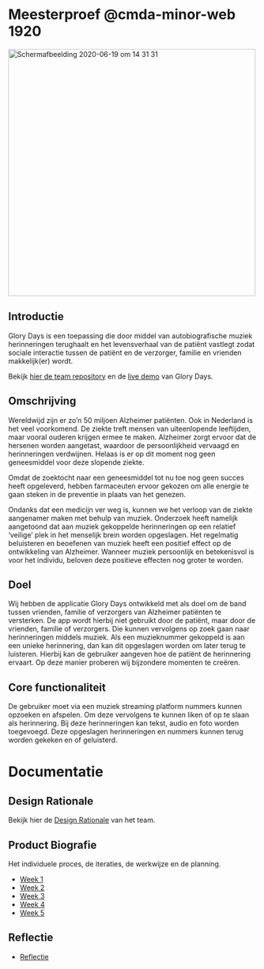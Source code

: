 # Meesterproef @cmda-minor-web 1920


<img width="500" alt="Schermafbeelding 2020-06-19 om 14 31 31" src="https://user-images.githubusercontent.com/43657951/85132728-a4717380-b239-11ea-88ae-eb2008e6bd0a.png">

## Introductie

Glory Days is een toepassing die door middel van autobiografische muziek herinneringen terughaalt en het levensverhaal van de patiënt vastlegt zodat sociale interactie tussen de patiënt en de verzorger, familie en vrienden makkelijk(er) wordt.

Bekijk [hier de team repository](https://github.com/GloryDaysApp/glorydays) en de [live demo](https://glory-days.herokuapp.com/) van Glory Days.

## Omschrijving 

Wereldwijd zijn er zo’n 50 miljoen Alzheimer patiënten. Ook in Nederland is het veel voorkomend. De ziekte treft mensen van uiteenlopende leeftijden, maar vooral ouderen krijgen ermee te maken. Alzheimer zorgt ervoor dat de hersenen worden aangetast, waardoor de persoonlijkheid vervaagd en herinneringen verdwijnen. Helaas is er op dit moment nog geen geneesmiddel voor deze slopende ziekte. 

Omdat de zoektocht naar een geneesmiddel tot nu toe nog geen succes heeft opgeleverd, hebben farmaceuten ervoor gekozen om alle energie te gaan steken in de preventie in plaats van het genezen.

Ondanks dat een medicijn ver weg is, kunnen we het verloop van de ziekte aangenamer maken met behulp van muziek. Onderzoek heeft namelijk aangetoond dat aan muziek gekoppelde herinneringen op een relatief ‘veilige’ plek in het menselijk brein worden opgeslagen. Het regelmatig beluisteren en beoefenen van muziek heeft een positief effect op de ontwikkeling van Alzheimer. Wanneer muziek persoonlijk en betekenisvol is voor het individu, beloven deze positieve effecten nog groter te worden.

## Doel

Wij hebben de applicatie Glory Days ontwikkeld met als doel om de band tussen vrienden, familie of verzorgers van Alzheimer patiënten te versterken. De app wordt hierbij niet gebruikt door de patiënt, maar door de vrienden, familie of verzorgers. Die kunnen vervolgens op zoek gaan naar herinneringen middels muziek. Als een muzieknummer gekoppeld is aan een unieke herinnering, dan kan dit opgeslagen worden om later terug te luisteren. Hierbij kan de gebruiker aangeven hoe de patiënt de herinnering ervaart. Op deze manier proberen wij bijzondere momenten te creëren.

## Core functionaliteit

De gebruiker moet via een muziek streaming platform nummers kunnen opzoeken en afspelen. Om deze vervolgens te kunnen liken of op te slaan als herinnering. Bij deze herinneringen kan tekst, audio en foto worden toegevoegd. Deze opgeslagen herinneringen en nummers kunnen terug worden gekeken en of geluisterd.

# Documentatie

## Design Rationale
Bekijk hier de  [Design Rationale](https://docs.google.com/document/d/1C6x1odMwO2Cvtgix7nsdtX78dHrmNY_EgaVVLOTDGHk/edit) van het team.

## Product Biografie
Het individuele proces, de iteraties, de werkwijze en de planning.

* [Week 1](https://github.com/marissaverdonck/meesterproef-1920/wiki/Week-1)
* [Week 2](https://github.com/marissaverdonck/meesterproef-1920/wiki/Week-2)
* [Week 3](https://github.com/marissaverdonck/meesterproef-1920/wiki/Week-3)
* [Week 4](https://github.com/marissaverdonck/meesterproef-1920/wiki/Week-4)
* [Week 5](https://github.com/marissaverdonck/meesterproef-1920/wiki/Week-5)

## Reflectie

* [Reflectie](https://github.com/marissaverdonck/meesterproef-1920/wiki/Reflectie-1)
